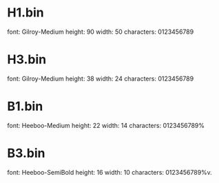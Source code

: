 # H1.bin

font: Gilroy-Medium
height: 90
width: 50
characters: 0123456789

# H3.bin

font: Gilroy-Medium
height: 38
width: 24
characters: 0123456789

# B1.bin

font: Heeboo-Medium
height: 22
width: 14
characters: 0123456789%

# B3.bin

font: Heeboo-SemiBold
height: 16
width: 10
characters: 0123456789%v.
